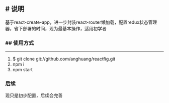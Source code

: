 ## # 说明
基于react-create-app，进一步封装react-router懒加载，配置redux状态管理器，省下部署的时间，现为最基本操作，适用初学者

### ## 使用方式

------------


1.  $ git clone git://github.com/anghuang/reactfig.git
2.  npm i
3.  npm start



### 后续

现只是初步配置，后续会完善
